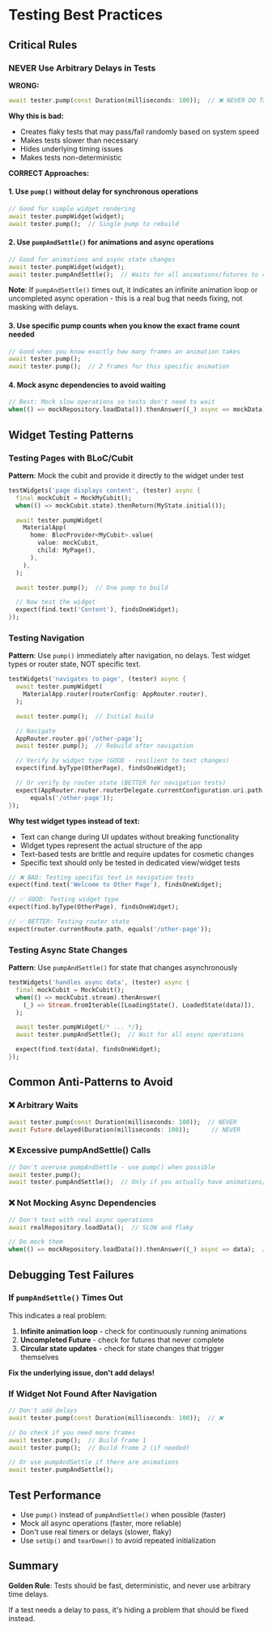 # Testing Best Practices

## Critical Rules

### NEVER Use Arbitrary Delays in Tests

**WRONG:**
```dart
await tester.pump(const Duration(milliseconds: 100));  // ❌ NEVER DO THIS
```

**Why this is bad:**
- Creates flaky tests that may pass/fail randomly based on system speed
- Makes tests slower than necessary
- Hides underlying timing issues
- Makes tests non-deterministic

**CORRECT Approaches:**

#### 1. Use `pump()` without delay for synchronous operations
```dart
// Good for simple widget rendering
await tester.pumpWidget(widget);
await tester.pump();  // Single pump to rebuild
```

#### 2. Use `pumpAndSettle()` for animations and async operations
```dart
// Good for animations and async state changes
await tester.pumpWidget(widget);
await tester.pumpAndSettle();  // Waits for all animations/futures to complete
```

**Note**: If `pumpAndSettle()` times out, it indicates an infinite animation loop or uncompleted async operation - this is a real bug that needs fixing, not masking with delays.

#### 3. Use specific pump counts when you know the exact frame count needed
```dart
// Good when you know exactly how many frames an animation takes
await tester.pump();
await tester.pump();  // 2 frames for this specific animation
```

#### 4. Mock async dependencies to avoid waiting
```dart
// Best: Mock slow operations so tests don't need to wait
when(() => mockRepository.loadData()).thenAnswer((_) async => mockData);
```

## Widget Testing Patterns

### Testing Pages with BLoC/Cubit

**Pattern**: Mock the cubit and provide it directly to the widget under test

```dart
testWidgets('page displays content', (tester) async {
  final mockCubit = MockMyCubit();
  when(() => mockCubit.state).thenReturn(MyState.initial());

  await tester.pumpWidget(
    MaterialApp(
      home: BlocProvider<MyCubit>.value(
        value: mockCubit,
        child: MyPage(),
      ),
    ),
  );

  await tester.pump();  // One pump to build

  // Now test the widget
  expect(find.text('Content'), findsOneWidget);
});
```

### Testing Navigation

**Pattern**: Use `pump()` immediately after navigation, no delays. Test widget types or router state, NOT specific text.

```dart
testWidgets('navigates to page', (tester) async {
  await tester.pumpWidget(
    MaterialApp.router(routerConfig: AppRouter.router),
  );

  await tester.pump();  // Initial build

  // Navigate
  AppRouter.router.go('/other-page');
  await tester.pump();  // Rebuild after navigation

  // Verify by widget type (GOOD - resilient to text changes)
  expect(find.byType(OtherPage), findsOneWidget);

  // Or verify by router state (BETTER for navigation tests)
  expect(AppRouter.router.routerDelegate.currentConfiguration.uri.path,
      equals('/other-page'));
});
```

**Why test widget types instead of text:**
- Text can change during UI updates without breaking functionality
- Widget types represent the actual structure of the app
- Text-based tests are brittle and require updates for cosmetic changes
- Specific text should only be tested in dedicated view/widget tests

```dart
// ❌ BAD: Testing specific text in navigation tests
expect(find.text('Welcome to Other Page'), findsOneWidget);

// ✅ GOOD: Testing widget type
expect(find.byType(OtherPage), findsOneWidget);

// ✅ BETTER: Testing router state
expect(router.currentRoute.path, equals('/other-page'));
```

### Testing Async State Changes

**Pattern**: Use `pumpAndSettle()` for state that changes asynchronously

```dart
testWidgets('handles async data', (tester) async {
  final mockCubit = MockCubit();
  when(() => mockCubit.stream).thenAnswer(
    (_) => Stream.fromIterable([LoadingState(), LoadedState(data)]),
  );

  await tester.pumpWidget(/* ... */);
  await tester.pumpAndSettle();  // Wait for all async operations

  expect(find.text(data), findsOneWidget);
});
```

## Common Anti-Patterns to Avoid

### ❌ Arbitrary Waits
```dart
await tester.pump(const Duration(milliseconds: 100));  // NEVER
await Future.delayed(Duration(milliseconds: 100));      // NEVER
```

### ❌ Excessive pumpAndSettle() Calls
```dart
// Don't overuse pumpAndSettle - use pump() when possible
await tester.pump();
await tester.pumpAndSettle();  // Only if you actually have animations/async
```

### ❌ Not Mocking Async Dependencies
```dart
// Don't test with real async operations
await realRepository.loadData();  // SLOW and flaky

// Do mock them
when(() => mockRepository.loadData()).thenAnswer((_) async => data);  // FAST
```

## Debugging Test Failures

### If `pumpAndSettle()` Times Out

This indicates a real problem:
1. **Infinite animation loop** - check for continuously running animations
2. **Uncompleted Future** - check for futures that never complete
3. **Circular state updates** - check for state changes that trigger themselves

**Fix the underlying issue, don't add delays!**

### If Widget Not Found After Navigation

```dart
// Don't add delays
await tester.pump(const Duration(milliseconds: 100));  // ❌

// Do check if you need more frames
await tester.pump();  // Build frame 1
await tester.pump();  // Build frame 2 (if needed)

// Or use pumpAndSettle if there are animations
await tester.pumpAndSettle();
```

## Test Performance

- Use `pump()` instead of `pumpAndSettle()` when possible (faster)
- Mock all async operations (faster, more reliable)
- Don't use real timers or delays (slower, flaky)
- Use `setUp()` and `tearDown()` to avoid repeated initialization

## Summary

**Golden Rule**: Tests should be fast, deterministic, and never use arbitrary time delays.

If a test needs a delay to pass, it's hiding a problem that should be fixed instead.
